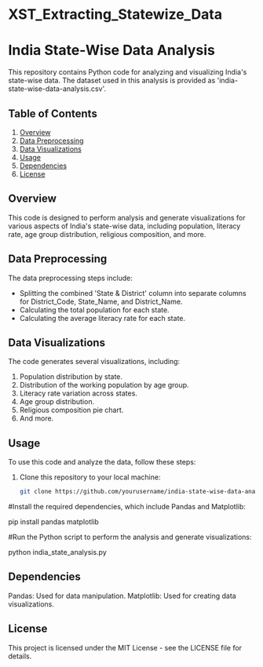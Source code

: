 # XST_Extracting_Statewize_Data

# India State-Wise Data Analysis

This repository contains Python code for analyzing and visualizing India's state-wise data. The dataset used in this analysis is provided as 'india-state-wise-data-analysis.csv'.

## Table of Contents

1. [Overview](#overview)
2. [Data Preprocessing](#data-preprocessing)
3. [Data Visualizations](#data-visualizations)
4. [Usage](#usage)
5. [Dependencies](#dependencies)
6. [License](#license)

## Overview

This code is designed to perform analysis and generate visualizations for various aspects of India's state-wise data, including population, literacy rate, age group distribution, religious composition, and more.

## Data Preprocessing

The data preprocessing steps include:
- Splitting the combined 'State & District' column into separate columns for District_Code, State_Name, and District_Name.
- Calculating the total population for each state.
- Calculating the average literacy rate for each state.

## Data Visualizations

The code generates several visualizations, including:
1. Population distribution by state.
2. Distribution of the working population by age group.
3. Literacy rate variation across states.
4. Age group distribution.
5. Religious composition pie chart.
6. And more.

## Usage

To use this code and analyze the data, follow these steps:

1. Clone this repository to your local machine:

   ```bash
   git clone https://github.com/yourusername/india-state-wise-data-analysis.git
#Install the required dependencies, which include Pandas and Matplotlib:

pip install pandas matplotlib

#Run the Python script to perform the analysis and generate visualizations:

python india_state_analysis.py

## Dependencies

Pandas: Used for data manipulation.
Matplotlib: Used for creating data visualizations.

## License
This project is licensed under the MIT License - see the LICENSE file for details.
